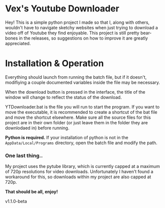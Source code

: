 ﻿# Vex's Youtube Downloader

Hey! This is a simple python project I made so that I, along with others, wouldn't have to navigate sketchy websites when just trying to download a video off of Youtube they find enjoyable. This project is still pretty bear-bones in the releases, so suggestions on how to improve it are greatly appreciated.

# Installation & Operation

Everything should launch from running the batch file, but if it doesn't, modifiying a couple documented variables inside the file may be necessary.

When the download button is pressed in the interface, the title of the window will change to reflect the status of the download.

YTDownloader.bat is the file you will run to start the program. If you want to move the executable, it is recommended to create a shortcut of the
bat file and move the shortcut elsewhere. Make sure all the source files for this project are in their own folder (or just leave them in the folder they are downlodaed in) before running.

**Python is required.** If your installation of python is not in the `AppData/Local/Programs` directory, open the batch file and modify the path.

### One last thing..

My project uses the pytube library, which is currently capped at a maximum of 720p resolutions for video downloads. Unfortunately I haven't found a workaround for this, so downloads within my project are also capped at 720p.

**That should be all, enjoy!**

v1.1.0-beta
